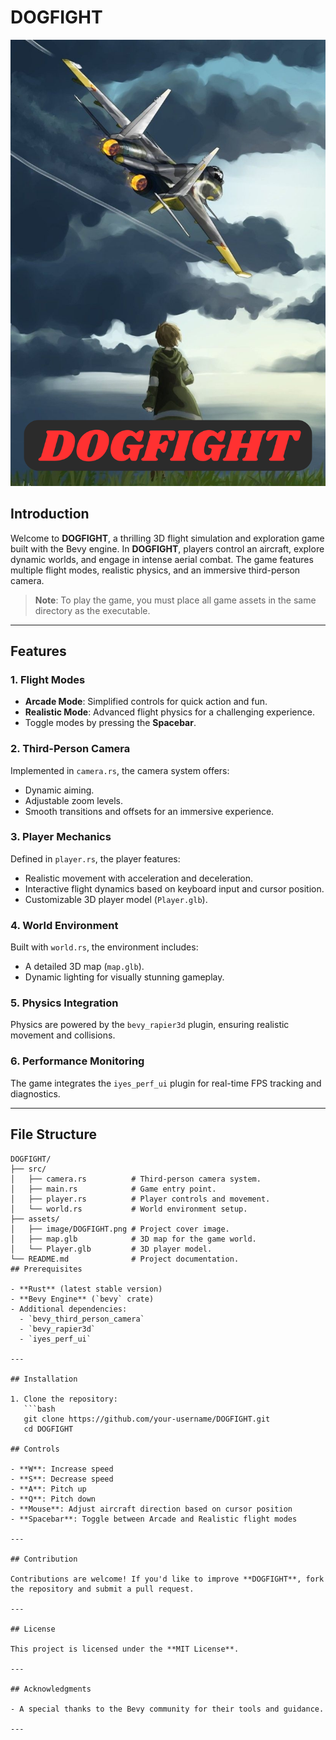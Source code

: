 # DOGFIGHT

![DOGFIGHT](assets/image/DOGFIGHT.png)

## Introduction
Welcome to **DOGFIGHT**, a thrilling 3D flight simulation and exploration game built with the Bevy engine. In **DOGFIGHT**, players control an aircraft, explore dynamic worlds, and engage in intense aerial combat. The game features multiple flight modes, realistic physics, and an immersive third-person camera.

> **Note**: To play the game, you must place all game assets in the same directory as the executable.

---

## Features

### 1. **Flight Modes**
- **Arcade Mode**: Simplified controls for quick action and fun.
- **Realistic Mode**: Advanced flight physics for a challenging experience.
- Toggle modes by pressing the **Spacebar**.

### 2. **Third-Person Camera**
Implemented in `camera.rs`, the camera system offers:
- Dynamic aiming.
- Adjustable zoom levels.
- Smooth transitions and offsets for an immersive experience.

### 3. **Player Mechanics**
Defined in `player.rs`, the player features:
- Realistic movement with acceleration and deceleration.
- Interactive flight dynamics based on keyboard input and cursor position.
- Customizable 3D player model (`Player.glb`).

### 4. **World Environment**
Built with `world.rs`, the environment includes:
- A detailed 3D map (`map.glb`).
- Dynamic lighting for visually stunning gameplay.

### 5. **Physics Integration**
Physics are powered by the `bevy_rapier3d` plugin, ensuring realistic movement and collisions.

### 6. **Performance Monitoring**
The game integrates the `iyes_perf_ui` plugin for real-time FPS tracking and diagnostics.

---

## File Structure

```plaintext
DOGFIGHT/
├── src/
│   ├── camera.rs          # Third-person camera system.
│   ├── main.rs            # Game entry point.
│   ├── player.rs          # Player controls and movement.
│   └── world.rs           # World environment setup.
├── assets/
│   ├── image/DOGFIGHT.png # Project cover image.
│   ├── map.glb            # 3D map for the game world.
│   └── Player.glb         # 3D player model.
└── README.md              # Project documentation.
## Prerequisites

- **Rust** (latest stable version)
- **Bevy Engine** (`bevy` crate)
- Additional dependencies:
  - `bevy_third_person_camera`
  - `bevy_rapier3d`
  - `iyes_perf_ui`

---

## Installation

1. Clone the repository:
   ```bash
   git clone https://github.com/your-username/DOGFIGHT.git
   cd DOGFIGHT

## Controls

- **W**: Increase speed
- **S**: Decrease speed
- **A**: Pitch up
- **Q**: Pitch down
- **Mouse**: Adjust aircraft direction based on cursor position
- **Spacebar**: Toggle between Arcade and Realistic flight modes

---

## Contribution

Contributions are welcome! If you'd like to improve **DOGFIGHT**, fork the repository and submit a pull request.

---

## License

This project is licensed under the **MIT License**.

---

## Acknowledgments

- A special thanks to the Bevy community for their tools and guidance.

---
